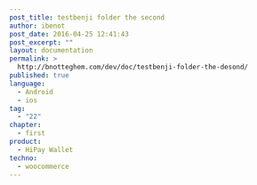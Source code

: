 ```yaml
---
post_title: testbenji folder the second
author: ibenot
post_date: 2016-04-25 12:41:43
post_excerpt: ""
layout: documentation
permalink: >
  http://bnotteghem.com/dev/doc/testbenji-folder-the-desond/
published: true
language:
  - Android
  - ios
tag:
  - "22"
chapter:
  - first
product:
  - HiPay Wallet
techno:
  - woocommerce
---
```

